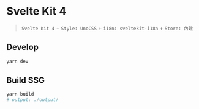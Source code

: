 # Svelte Kit 4

> `Svelte Kit 4` + `Style: UnoCSS` + `i18n: sveltekit-i18n` + `Store: 內建`

## Develop

```sh
yarn dev
```

## Build SSG

```sh
yarn build
# output: ./output/
```
